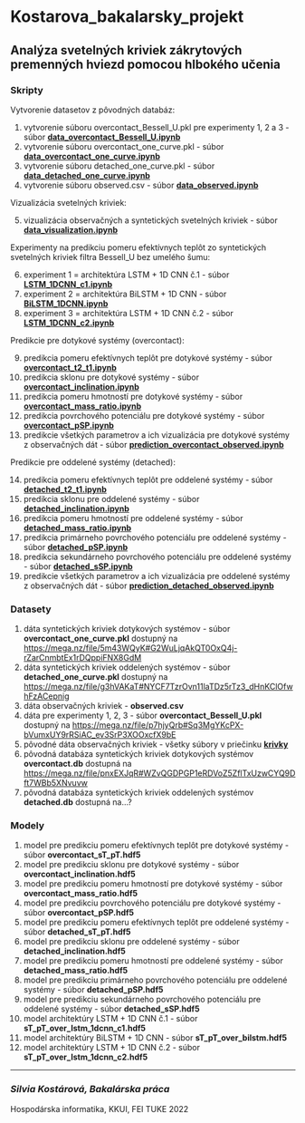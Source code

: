 # Kostarova_bakalarsky_projekt

## Analýza svetelných kriviek zákrytových premenných hviezd pomocou hlbokého učenia

### Skripty


Vytvorenie datasetov z pôvodných databáz:

1. vytvorenie súboru overcontact_Bessell_U.pkl pre experimenty 1, 2 a 3 - súbor [**data_overcontact_Bessell_U.ipynb**](data_overcontact_Bessell_U.ipynb)
2. vytvorenie súboru overcontact_one_curve.pkl - súbor [**data_overcontact_one_curve.ipynb**](data_overcontact_one_curve.ipynb) 
3. vytvorenie súboru detached_one_curve.pkl - súbor [**data_detached_one_curve.ipynb**](data_detached_one_curve.ipynb) 
4. vytvorenie súboru observed.csv - súbor [**data_observed.ipynb**](data_observed.ipynb)

Vizualizácia svetelných kriviek:

5. vizualizácia observačných a syntetických svetelných kriviek - súbor [**data_visualization.ipynb**](data_visualization.ipynb)

Experimenty na predikciu pomeru efektívnych teplôt zo syntetických svetelných kriviek filtra Bessell_U bez umelého šumu:

6. experiment 1 = architektúra LSTM + 1D CNN č.1 - súbor [**LSTM_1DCNN_c1.ipynb**](LSTM_1DCNN_c1.ipynb)
7. experiment 2 = architektúra BiLSTM + 1D CNN - súbor [**BiLSTM_1DCNN.ipynb**](BiLSTM_1DCNN.ipynb)
8. experiment 3 = architektúra LSTM + 1D CNN č.2 - súbor [**LSTM_1DCNN_c2.ipynb**](LSTM_1DCNN_c2.ipynb)

Predikcie pre dotykové systémy (overcontact):

9. predikcia pomeru efektívnych teplôt pre dotykové systémy - súbor [**overcontact_t2_t1.ipynb**](overcontact_t2_t1.ipynb) 
10. predikcia sklonu pre dotykové systémy - súbor [**overcontact_inclination.ipynb**](overcontact_inclination.ipynb)
11. predikcia pomeru hmotností pre dotykové systémy - súbor [**overcontact_mass_ratio.ipynb**](overcontact_mass_ratio.ipynb)
12. predikcia povrchového potenciálu pre dotykové systémy - súbor [**overcontact_pSP.ipynb**](overcontact_pSP.ipynb)
13. predikcie všetkých parametrov a ich vizualizácia pre dotykové systémy z observačných dát - súbor [**prediction_overcontact_observed.ipynb**](prediction_overcontact_observed.ipynb)

Predikcie pre oddelené systémy (detached):

14. predikcia pomeru efektívnych teplôt pre oddelené systémy - súbor [**detached_t2_t1.ipynb**](detached_t2_t1.ipynb)
15. predikcia sklonu pre oddelené systémy - súbor [**detached_inclination.ipynb**](detached_inclination.ipynb)
16. predikcia pomeru hmotností pre oddelené systémy - súbor [**detached_mass_ratio.ipynb**](detached_mass_ratio.ipynb)
17. predikcia primárneho povrchového potenciálu pre oddelené systémy - súbor [**detached_pSP.ipynb**](detached_pSP.ipynb)
18. predikcia sekundárneho povrchového potenciálu pre oddelené systémy - súbor [**detached_sSP.ipynb**](detached_sSP.ipynb)
19. predikcie všetkých parametrov a ich vizualizácia pre oddelené systémy z observačných dát - súbor [**prediction_detached_observed.ipynb**](prediction_detached_observed.ipynb)

### Datasety

1. dáta syntetických kriviek dotykových systémov - súbor **overcontact_one_curve.pkl** dostupný na https://mega.nz/file/5m43WQyK#G2WuLjqAkQT0OxQ4j-rZarCnmbtEx1rDQppiFNX8GdM
2. dáta syntetických kriviek oddelených systémov - súbor **detached_one_curve.pkl** dostupný na https://mega.nz/file/g3hVAKaT#NYCF7TzrOvn11laTDz5rTz3_dHnKClOfwhFzACepnig
3. dáta observačných kriviek - **observed.csv**
4. dáta pre experimenty 1, 2, 3 - súbor **overcontact_Bessell_U.pkl** dostupný na https://mega.nz/file/p7hjyQrb#Sq3MgYKcPX-bVumxUY9rRSiAC_ev3SrP3XOOxcfX9bE
5. pôvodné dáta observačných kriviek - všetky súbory v priečinku [**krivky**](krivky)
6. pôvodná databáza syntetických kriviek dotykových systémov **overcontact.db** dostupná na https://mega.nz/file/pnxEXJqR#WZvQGDPGP1eRDVoZ5ZflTxUzwCYQ9Dft7WBb5XNvuvw
7. pôvodná databáza syntetických kriviek oddelených systémov **detached.db** dostupná na...?


### Modely

1. model pre predikciu pomeru efektívnych teplôt pre dotykové systémy - súbor **overcontact_sT_pT.hdf5** 
2. model pre predikciu sklonu pre dotykové systémy - súbor **overcontact_inclination.hdf5**
3. model pre predikciu pomeru hmotností pre dotykové systémy - súbor **overcontact_mass_ratio.hdf5**
4. model pre predikciu povrchového potenciálu pre dotykové systémy - súbor **overcontact_pSP.hdf5**
5. model pre predikciu pomeru efektívnych teplôt pre oddelené systémy - súbor **detached_sT_pT.hdf5**
6. model pre predikciu sklonu pre oddelené systémy - súbor **detached_inclination.hdf5**
7. model pre predikciu pomeru hmotností pre oddelené systémy - súbor **detached_mass_ratio.hdf5**
8. model pre predikciu primárneho povrchového potenciálu pre oddelené systémy - súbor **detached_pSP.hdf5**
9. model pre predikciu sekundárneho povrchového potenciálu pre oddelené systémy - súbor **detached_sSP.hdf5**
10. model architektúry LSTM + 1D CNN č.1 - súbor **sT_pT_over_lstm_1dcnn_c1.hdf5**
11. model architektúry BiLSTM + 1D CNN - súbor **sT_pT_over_bilstm.hdf5**
12. model architektúry LSTM + 1D CNN č.2 - súbor **sT_pT_over_lstm_1dcnn_c2.hdf5**

---
### *Silvia Kostárová, Bakalárska práca* 

Hospodárska informatika, KKUI, FEI TUKE 2022
